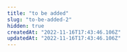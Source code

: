 ```yaml
---
title: "to be added"
slug: "to-be-added-2"
hidden: true
createdAt: "2022-11-16T17:43:46.106Z"
updatedAt: "2022-11-16T17:43:46.106Z"
---
```

